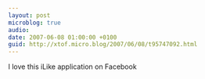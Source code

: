 ```yaml
---
layout: post
microblog: true
audio: 
date: 2007-06-08 01:00:00 +0100
guid: http://xtof.micro.blog/2007/06/08/t95747092.html
---
```

I love this iLike application on Facebook

